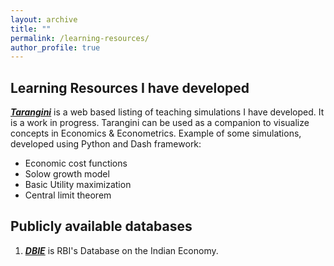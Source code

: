 ```yaml
---
layout: archive
title: ""
permalink: /learning-resources/
author_profile: true
---
```

## Learning Resources I have developed
[_**Tarangini**_](https://tarangini.onrender.com/home) is a web based listing of teaching simulations I have developed. It is a work in progress. Tarangini can be used as a companion to visualize concepts in Economics & Econometrics. Example of some simulations, developed using Python and Dash framework:
* Economic cost functions
* Solow growth model
* Basic Utility maximization
* Central limit theorem

## Publicly available databases
1. [_**DBIE**_](https://cimsdbie.rbi.org.in/#/dbie/home) is RBI's Database on the Indian Economy.


<!-- {% if author.googlescholar %}
  You can also find my articles on <u><a href="{{author.googlescholar}}">my Google Scholar profile</a>.</u>
{% endif %}

{% include base_path %}

{% for post in site.publications reversed %}
  {% include archive-single.html %}
{% endfor %} -->
